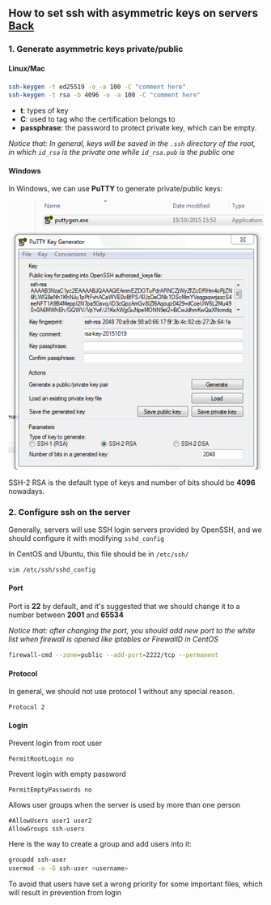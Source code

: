 ## How to set ssh with asymmetric keys on servers [Back](./qa.md)

### 1. Generate asymmetric keys **private/public**

#### Linux/Mac

```bash
ssh-keygen -t ed25519 -o -a 100 -C "comment here"
ssh-keygen -t rsa -b 4096 -o -a 100 -C "comment here"
```

- **t**: types of key
- **C**: used to tag who the certification belongs to
- **passphrase**: the password to protect private key, which can be empty.

*Notice that: In general, keys will be saved in the `.ssh` directory of the root, in which `id_rsa` is the private one while `id_rsa.pub` is the public one*

#### Windows

In Windows, we can use **PuTTY** to generate private/public keys:

<img src="./ssh-puttykey.png">

SSH-2 RSA is the default type of keys and number of bits should be **4096** nowadays.

### 2. Configure ssh on the server

Generally, servers will use SSH login servers provided by OpenSSH, and we should configure it with modifying `sshd_config`

In CentOS and Ubuntu, this file should be in `/etc/ssh/`

```bash
vim /etc/ssh/sshd_config
```

#### Port

Port is **22** by default, and it's suggested that we should change it to a number between **2001** and **65534**

*Notice that: after changing the port, you should add new port to the white list when firewall is opened like iptables or FirewallD in CentOS*

```bash
firewall-cmd --zone=public --add-port=2222/tcp --permanent
```

#### Protocol

In general, we should not use protocol 1 without any special reason.

```
Protocol 2
```

#### Login

Prevent login from root user

```
PermitRootLogin no
```

Prevent login with empty password

```
PermitEmptyPasswords no
```

Allows user groups when the server is used by more than one person

```
#AllowUsers user1 user2
AllowGroups ssh-users
```

Here is the way to create a group and add users into it:

```bash
groupdd ssh-user
usermod -a -G ssh-user <username>
```

To avoid that users have set a wrong priority for some important files, which will result in prevention from login 